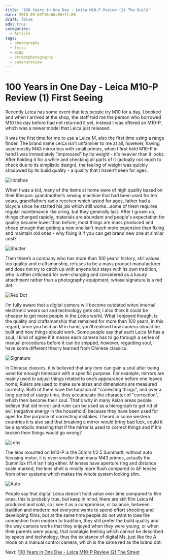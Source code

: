 ```yaml
---
title: "100 Years in One Day - Leica M10-P Review (1) The Build"
date: 2018-09-03T10:00:00+11:00
draft: false
ads: true
categories:
  - Article
tags:
  - photography
  - leica
  - m10p
  - streetphotography
  - camerareview
---
```


# 100 Years in One Day - Leica M10-P Review (1) First Seeing

Recently Leica has some event that lets people try M10 for a day, I booked and when I arrived at the shop, the staff told me the person who borrowed M10 the day before had not returned it yet, instead I was offered an M10-P, which was a newer model that Leica just released.

It was the first time for me to use a Leica M, also the first time using a range finder. The brand name Leica isn't unfamilier to me at all, however, having used mostly M43 mirrorless with small primes, when I first held M10-P in hand I was immediately  "impressed" by its weight - it's heavier than it looks. After holding it for a while and checking all parts of it (actually not much to check due to its simplistic design), the feeling of weight was quickly shadowed by its build quality - a quality that I haven’t seen for ages.

![Hotshoe][M10P-1]

When I was a kid, many of the items at home were of high quality based on their lifespan: grandmother’s sewing machine that had been used for ten years, grandfathers radio receiver which lasted for ages, father had a bicycle since he started his job which still works…some of them requires regular maintenance like oiling, but they generally last. After I grown up, things changed rapidly, materials are abundant and people's expectation for quality became lower than before, most things are mass produced and cheap enough that getting a new one isn’t much more expensive than fixing and maintain old ones - why fixing it if you can get brand new one at similar cost?

![Shutter][M10P-2]

Then there’s a company who has more than 100 years’ history, still values top quality and craftsmanship, refuses to be a mass product manufacturer and does not try to catch up with anyone but stays with its own tradition, who is often criticised for over-charging and considered as a luxury attachment rather than a photography equipment, whose signature is a red dot.

![Red Dot][M10P-3]

I’m fully aware that a digital camera will become outdated when internal electronic wears out and technology gets old, I also think it could be cheaper to get more people in the Leica world. What I enjoyed though, is the quality and craftsmanship that remained for more than 100 years, in this regard, once you hold an M in hand, you’ll realised how camera should be built and how things should work. Some people say that each Leica M has a soul, I kind of agree if it means each camera has to go through a series of manual procedures before it can be shipped, however, regarding soul, I have some different theory learned from Chinese classics.

![Signature][M10P-4]

In Chinese classics, it is believed that any item can gain a soul after being used for enough timespan with a specific purpose. For example, mirrors are mainly used to adjust things related to one’s appearance before one leaves home; Rulers are used to make sure sizes and dimensions are measured correctly. Both of them have the function of “correcting things”, and over a long period of usage time, they accumulate the character of "correction", which then become their soul. That's why in many Asian areas people believe that old mirror and ruler can be used as a hierograph to get rid of evil (negative energy in the household) because they have been used for ages for the purpose of correcting mistakes. I heard in some western countries it is also said that breaking a mirror would bring bad luck, could it be a symbolic meaning that if the mirror is used to correct things and if it's broken then things would go wrong?

![Lens][M10P-5]

The lens mounted on M10-P is the 50mm f/2.5 Summarit, without auto focusing motor, it is even smaller than many M43 primes, actually the Summilux f/1.4 isn't big either. M lenses have aperture ring and distance scale marked, the lens shell is mostly more flush compared to AF lenses from other systems which makes the whole system looking slim.

![Auto][M10P-6]

People say that digital Leica doesn't hold value over time compared to film ones, this is probably true, but keep in mind, there are still film Leica M produced and sold, so I see it as a compromise, or balance, between tradition and modern: not everyone wants to spend effort shooting and developing films, but at the same time people do not want to lose the connection from modern to tradition, they still prefer the build quality and the way camera works that they enjoyed when they were young, or when their parents were young, that nostalgic feelinig which cannot be described by specs and technology, thus the existance of digital Ms, just like the A mode on a manual control camera, which is the same red as the brand dot.

Next: [100 Years in One Day - Leica M10-P Review (2) The Street](/article/2018/reviewleicam10p2/)

[M10P-1]: /photos/2018/LeicaM10P/leica_m10p_01.jpg "Leica M10-P Macro"
[M10P-2]: /photos/2018/LeicaM10P/leica_m10p_02.jpg "Leica M10-P Macro"
[M10P-3]: /photos/2018/LeicaM10P/leica_m10p_03.jpg "Leica M10-P Macro"
[M10P-4]: /photos/2018/LeicaM10P/leica_m10p_04.jpg "Leica M10-P Macro"
[M10P-5]: /photos/2018/LeicaM10P/leica_m10p_05.jpg "Leica M10-P Macro"
[M10P-6]: /photos/2018/LeicaM10P/leica_m10p_06.jpg "Leica M10-P Macro"
